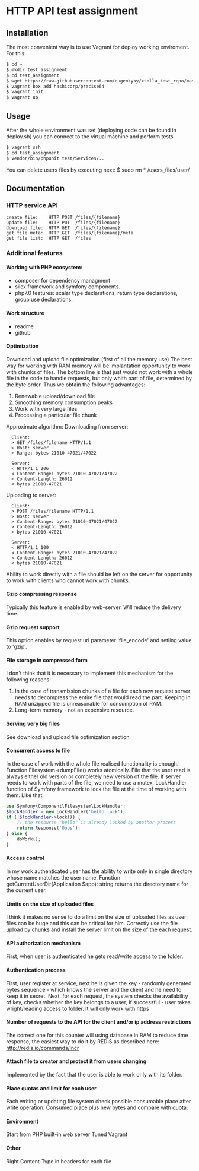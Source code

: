 HTTP API test assignment
=====================
## Installation

The most convenient way is to use Vagrant for deploy working enviroment. For this:
```bash
$ cd ~
$ mkdir test_assignment
$ cd test_assignment
$ wget https://raw.githubusercontent.com/eugenkyky/xsolla_test_repo/master/deploy.sh
$ vagrant box add hashicorp/precise64
$ vagrant init
$ vagrant up
```

## Usage

After the whole environment was set (deploying code can be found in deploy.sh) you can connect to the virtual machine and perform tests
```bash
$ vagrant ssh
$ cd test_assignment
$ vendor/bin/phpunit test/Services/..
```

You can delete users files by executing next:
$ sudo rm * /users_files/user/

## Documentation

### HTTP service API 

	create file:  	HTTP POST /files/{filename}  
	update file:  	HTTP PUT  /files/{filename}
	download file:  HTTP GET  /files/{filename}
	get file meta:  HTTP GET  /files/{filename}/meta
	get file list:  HTTP GET  /files

### Additional features

#### Working with PHP ecosystem:
* composer for dependency managment
* silex framework and symfony components. 
* php7.0 features: scalar type declarations, return type declarations, group use declarations. 

#### Work structure 
* readme
* github

#### Optimization
Download and upload file optimization (first of all the memory use)
The best way for working with RAM memory will be implantation opportunity to work with chunks of files.
The bottom line is that just would not work with a whole file in the code to handle requests, but only whith part of file, determined by the byte order.
Thus we obtain the following advantages:
1) Renewable upload/download file
2) Smoothing memory consumption peaks
3) Work with very large files
4) Processing a particular file chunk

Approximate algorithm:
Downloading from server:
```
  Client:
  > GET /files/filename HTTP/1.1
  > Host: server
  > Range: bytes 21010-47021/47022
    
  Server:
  < HTTP/1.1 206 
  < Content-Range: bytes 21010-47021/47022
  < Content-Length: 26012
  < bytes 21010-47021
```
Uploading to server:
```
  Client:
  > POST /files/filename HTTP/1.1
  > Host: server
  > Content-Range: bytes 21010-47021/47022
  > Content-Length: 26012
  > bytes 21010-47021
    
  Server:
  < HTTP/1.1 100 
  < Content-Range: bytes 21010-47021/47022
  < Content-Length: 26012
  < bytes 21010-47021
```

Ability to work directly with a file should be left on the server for opportunity to work with clients who cannot work with chunks.


#### Gzip compressing response
Typically this feature is enabled by web-server. Will reduce the delivery time.

#### Gzip request support
This option enables by request url parameter 'file_encode' and setiing value to 'gzip'. 

#### File storage in compressed form
I don't think that it is necessary to implement this mechanism for the following reasons:
1. In the case of transmission chunks of a file for each new request server needs to decompress the entire file that would read the part. Keeping in RAM unzipped file is unreasonable for consumption of RAM.
2. Long-term memory - not an expensive resource.

#### Serving very big files
See download and upload file optimization section

#### Concurrent access to file

In the case of work with the whole file realised functionality is enough. Function Filesystem->dumpFile() works atomically. File that the user read is always either old version or completely new version of the file. If server needs to work with parts of the file, we need to use a mutex, LockHandler function of Symfony framework to lock the file at the time of working with them.
Like that:

```php
use Symfony\Component\Filesystem\LockHandler;
$lockHandler = new LockHandler('hello.lock');
if (!$lockHandler->lock()) {
    // the resource "hello" is already locked by another process
    return Response('Oops');
} else {
	doWork();
}
```

#### Access control
In my work authenticated user has the ability to write only in single directory whose name matches the user name. Function getCurrentUserDir(Application $app): string returns the directory name for the current user.

#### Limits on the size of uploaded files

I think it makes no sense to do a limit on the size of uploaded files as user files can be huge and this can be critical for him. Correctly use the file upload by chunks and install the server limit on the size of the each request.


#### API authorization mechanism 
First, when user is authenticated he gets read/write access to the folder.

#### Authentication process
First, user register at service, next he is given the key - randomly generated bytes sequence  - which knows the server and the client and he need to keep it in secret.
Next, for each request, the system checks the availability of key, checks whether the key belongs to a user, if successful - user takes  wright/reading access to folder.
It will only work with https

#### Number of requests to the API for the client and/or ip address restrictions 
The correct one for this counter will using database in RAM to reduce time response, the easiest way to do it by REDIS as described here: http://redis.io/commands/incr

#### Attach file to creator and protect it from users changing
Implemented by the fact that the user is able to work only with its folder.

#### Place quotas and limit for each user
Each writing or updating file system check possible consumable place after write operation. Consumed place plus new bytes and compare with quota.

#### Environment 
Start from PHP built-in web server 
Tuned Vagrant 

#### Other
Right Content-Type in headers for each file
